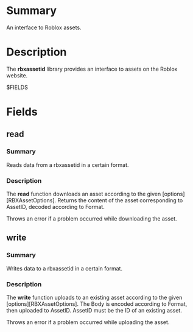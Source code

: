 # Summary
An interface to Roblox assets.

# Description
The **rbxassetid** library provides an interface to assets on the Roblox
website.

$FIELDS

# Fields
## read
### Summary
Reads data from a rbxassetid in a certain format.

### Description
The **read** function downloads an asset according to the given
[options][RBXAssetOptions]. Returns the content of the asset corresponding to
AssetID, decoded according to Format.

Throws an error if a problem occurred while downloading the asset.

## write
### Summary
Writes data to a rbxassetid in a certain format.

### Description
The **write** function uploads to an existing asset according to the given
[options][RBXAssetOptions]. The Body is encoded according to Format, then
uploaded to AssetID. AssetID must be the ID of an existing asset.

Throws an error if a problem occurred while uploading the asset.
